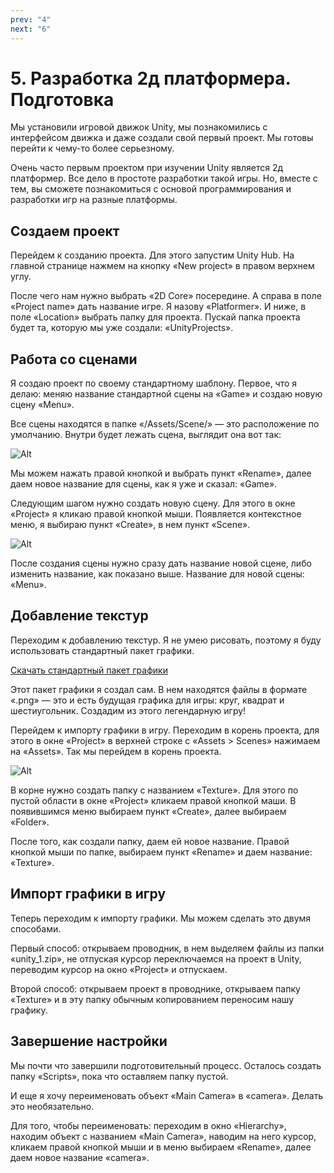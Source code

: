 ```yaml
---
prev: "4"
next: "6"
---
```


# 5. Разработка 2д платформера. Подготовка

Мы установили игровой движок Unity, мы познакомились с интерфейсом движка и даже создали свой первый проект. Мы готовы перейти к чему-то более серьезному.

Очень часто первым проектом при изучении Unity является 2д платформер. Все дело в простоте разработки такой игры. Но, вместе с тем, вы сможете познакомиться с основой программирования и разработки игр на разные платформы.

## Создаем проект

Перейдем к созданию проекта. Для этого запустим Unity Hub. На главной странице нажмем на кнопку «New project» в правом верхнем углу.

После чего нам нужно выбрать «2D Core» посередине. А справа в поле «Project name» дать название игре. Я назову «Platformer». И ниже, в поле «Location» выбрать папку для проекта. Пускай папка проекта будет та, которую мы уже создали: «UnityProjects».

## Работа со сценами

Я создаю проект по своему стандартному шаблону. Первое, что я делаю: меняю название стандартной сцены на «Game» и создаю новую сцену «Menu».

Все сцены находятся в папке «/Assets/Scene/» — это расположение по умолчанию. Внутри будет лежать сцена, выглядит она вот так:

![Alt](../data/less5/less5__01.jpg)

Мы можем нажать правой кнопкой и выбрать пункт «Rename», далее даем новое название для сцены, как я уже и сказал: «Game».

Следующим шагом нужно создать новую сцену. Для этого в окне «Project» я кликаю правой кнопкой мыши. Появляется контекстное меню, я выбираю пункт «Create», в нем пункт «Scene».

![Alt](../data/less5/less5__02.jpg)

После создания сцены нужно сразу дать название новой сцене, либо изменить название, как показано выше. Название для новой сцены: «Menu».

## Добавление текстур

Переходим к добавлению текстур. Я не умею рисовать, поэтому я буду использовать стандартный пакет графики.

[Скачать стандартный пакет графики](../data/unity_1.zip)

Этот пакет графики я создал сам. В нем находятся файлы в формате «.png» — это и есть будущая графика для игры: круг, квадрат и шестиугольник. Создадим из этого легендарную игру!

Перейдем к импорту графики в игру. Переходим в корень проекта, для этого в окне «Project» в верхней строке с «Assets > Scenes» нажимаем на «Assets». Так мы перейдем в корень проекта.

![Alt](../data/less5/less5__03.jpg)

В корне нужно создать папку с названием «Texture». Для этого по пустой области в окне «Project» кликаем правой кнопкой маши. В появившимся меню выбираем пункт «Create», далее выбираем «Folder».

После того, как создали папку, даем ей новое название. Правой кнопкой мыши по папке, выбираем пункт «Rename» и даем название: «Texture».

## Импорт графики в игру

Теперь переходим к импорту графики. Мы можем сделать это двумя способами.

Первый способ: открываем проводник, в нем выделяем файлы из папки «unity_1.zip», не отпуская курсор переключаемся на проект в Unity, переводим курсор на окно «Project» и отпускаем.

Второй способ: открываем проект в проводнике, открываем папку «Texture» и в эту папку обычным копированием переносим нашу графику.

## Завершение настройки

Мы почти что завершили подготовительный процесс. Осталось создать папку «Scripts», пока что оставляем папку пустой.

И еще я хочу переименовать объект «Main Camera» в «camera». Делать это необязательно.

Для того, чтобы переименовать: переходим в окно «Hierarchy», находим объект с названием «Main Camera», наводим на него курсор, кликаем правой кнопкой мыши и в меню выбираем «Rename», далее даем новое название «camera».
